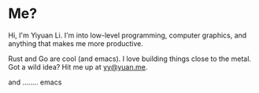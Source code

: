 <h1 class="title">Me?</h1>
    <p class="mb-4">
    Hi, I'm Yiyuan Li. I'm into low-level programming, computer graphics, and anything that makes me more productive.
    </p>
    <p class="mb-4">
    Rust and Go are cool (and emacs). I love building things close to the metal. Got a wild idea? Hit me up at <a href="mailto:yy@yuan.me">yy@yuan.me</a>.
    </p>
    <p class="mb-4">
    and ........ emacs
    </p>
	<div class="mb-4">
	</div>
